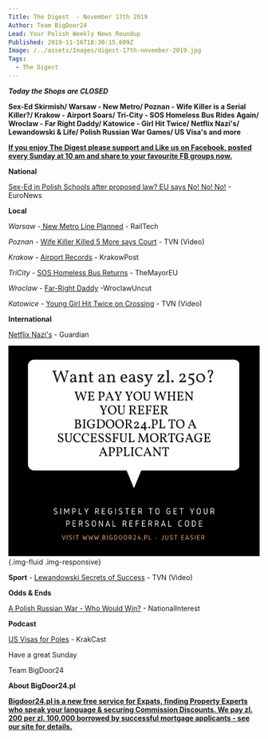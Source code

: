 ```yaml
---
Title: The Digest  - November 17th 2019
Author: Team BigDoor24
Lead: Your Polish Weekly News Roundup
Published: 2019-11-16T18:30:15.609Z
Image: /../assets/Images/digest-17th-november-2019.jpg
Tags:
  - The Digest
---
```

**_Today the Shops are CLOSED_**

**Sex-Ed Skirmish/ Warsaw - New Metro/ Poznan - Wife Killer is a Serial Killer?/ Krakow - Airport Soars/ Tri-City - SOS Homeless Bus Rides Again/ Wroclaw - Far Right Daddy/ Katowice - Girl Hit Twice/ Netflix Nazi's/ Lewandowski & Life/ Polish Russian War Games/ US Visa's and more**

[**If you enjoy The Digest please support and Like us on Facebook, posted every Sunday at 10 am and share to your favourite FB groups now.**](https://www.facebook.com/bigdoor24/)

<div class="sharethis-inline-share-buttons"></div>

**National**

[Sex-Ed in Polish Schools after proposed law? EU says No! No! No!](https://www.euronews.com/2019/11/14/the-brief-meps-vote-to-condemn-poland-s-anti-sex-education-bill) - EuroNews

**Local**

_Warsaw_ -[ ](https://www.tvn24.pl/tvn24-news-in-english,157,m/polish-customs-intercept-8-5-kilo-of-heroin-at-warsaw-chopin-airport,976416.html)[New Metro Line Planned](https://www.railtech.com/policy/2019/01/30/warsaw-will-develop-new-metro-line/?gdpr=accept) - RailTech

_Poznan -_ [Wife Killer Killed 5 More says Court](https://www.tvn24.pl/tvn24-news-in-english,157,m/polish-man-accused-of-causing-deadly-explosion-stands-trial,985841.html) - TVN (Video)

_Krakow_  - [Airport Records](http://www.krakowpost.com/21919/2019/10/krakow-airport-sees-record-7-million-flyers)  - KrakowPost

_TriCity_ -  [SOS Homeless Bus Returns](https://www.themayor.eu/en/sos-for-homelessness-bus-runs-on-the-street-of-gdansk-in-winter) - TheMayorEU

_Wroclaw_ -  [Far-Right Daddy](http://wroclawuncut.com/2019/11/15/social-services-nationalist-son-at-risk/) -WroclawUncut 

_Katowice_ - [Young Girl Hit Twice on Crossing](https://www.tvn24.pl/tvn24-news-in-english,157,m/poland-teenage-girl-hit-by-two-cars-at-a-crosswalk,985838.html#autoplay) - TVN (Video) 

**International**

[Netflix Nazi's](https://www.theguardian.com/tv-and-radio/2019/nov/15/netflix-to-amend-holocaust-documentary-after-complaints-from-polish-government) - Guardian

![](/assets/Images/copy-of-we-pay-you-when-you-use-bigdoor24.pl-1-.png){.img-fluid .img-responsive}

**Sport** - [Lewandowski Secrets of Success](https://www.tvn24.pl/tvn24-news-in-english,157,m/robert-lewandowski-talks-on-his-top-form-and-new-family-member,985472.html) - TVN (Video)

**Odds & Ends**

[A Polish Russian War - Who Would Win?](https://nationalinterest.org/blog/buzz/how-poland-would-stop-russian-invasion-could-warsaw-win-96816) - NationalInterest 

**Podcast**

[US Visas for Poles](https://www.krakcast.pl/e/krakcast-discussion-%e2%80%93-us-visas/) - KrakCast

Have a great Sunday

Team BigDoor24

**About BigDoor24.pl**

[
**Bigdoor24.pl is a new free service for Expats, finding Property Experts who speak your language & securing Commission Discounts. We pay zl. 200 per zl. 100,000 borrowed by successful mortgage applicants - see our site for details.**](https://bigdoor24.pl/)
